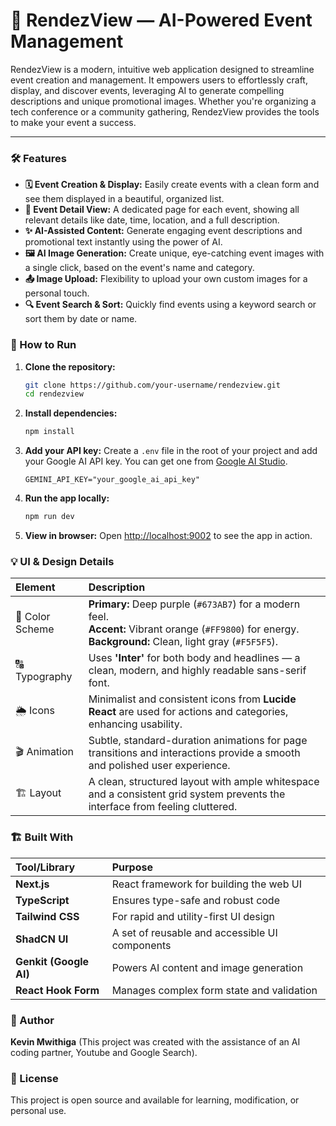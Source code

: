 # 📅 RendezView — AI-Powered Event Management

RendezView is a modern, intuitive web application designed to streamline event creation and management. It empowers users to effortlessly craft, display, and discover events, leveraging AI to generate compelling descriptions and unique promotional images. Whether you're organizing a tech conference or a community gathering, RendezView provides the tools to make your event a success.

---

### 🛠️ Features

-   **🗓️ Event Creation & Display:** Easily create events with a clean form and see them displayed in a beautiful, organized list.
-   **📄 Event Detail View:** A dedicated page for each event, showing all relevant details like date, time, location, and a full description.
-   **✨ AI-Assisted Content:** Generate engaging event descriptions and promotional text instantly using the power of AI.
-   **🖼️ AI Image Generation:** Create unique, eye-catching event images with a single click, based on the event's name and category.
-   **📤 Image Upload:** Flexibility to upload your own custom images for a personal touch.
-   **🔍 Event Search & Sort:** Quickly find events using a keyword search or sort them by date or name.

### 🚀 How to Run

1.  **Clone the repository:**
    ```bash
    git clone https://github.com/your-username/rendezview.git
    cd rendezview
    ```

2.  **Install dependencies:**
    ```bash
    npm install
    ```

3.  **Add your API key:** Create a `.env` file in the root of your project and add your Google AI API key. You can get one from [Google AI Studio](https://aistudio.google.com/).
    ```
    GEMINI_API_KEY="your_google_ai_api_key"
    ```

4.  **Run the app locally:**
    ```bash
    npm run dev
    ```

5.  **View in browser:** Open [http://localhost:9002](http://localhost:9002) to see the app in action.

### 💡 UI & Design Details

| Element         | Description                                                                                                                                                             |
| :-------------- | :---------------------------------------------------------------------------------------------------------------------------------------------------------------------- |
| 🎨 Color Scheme | **Primary:** Deep purple (`#673AB7`) for a modern feel. <br> **Accent:** Vibrant orange (`#FF9800`) for energy. <br> **Background:** Clean, light gray (`#F5F5F5`).         |
| 🔠 Typography  | Uses **'Inter'** for both body and headlines — a clean, modern, and highly readable sans-serif font.                                                                        |
| 🌦️ Icons        | Minimalist and consistent icons from **Lucide React** are used for actions and categories, enhancing usability.                                                           |
| 🎬 Animation    | Subtle, standard-duration animations for page transitions and interactions provide a smooth and polished user experience.                                                 |
| 🏗️ Layout       | A clean, structured layout with ample whitespace and a consistent grid system prevents the interface from feeling cluttered.                                              |

### 🏗️ Built With

| Tool/Library          | Purpose                                        |
| :-------------------- | :--------------------------------------------- |
| **Next.js**           | React framework for building the web UI        |
| **TypeScript**        | Ensures type-safe and robust code              |
| **Tailwind CSS**      | For rapid and utility-first UI design          |
| **ShadCN UI**         | A set of reusable and accessible UI components |
| **Genkit (Google AI)**| Powers AI content and image generation         |
| **React Hook Form**   | Manages complex form state and validation      |

### 👤 Author

**Kevin Mwithiga** (This project was created with the assistance of an AI coding partner, Youtube and Google Search).

### 📄 License

This project is open source and available for learning, modification, or personal use.
